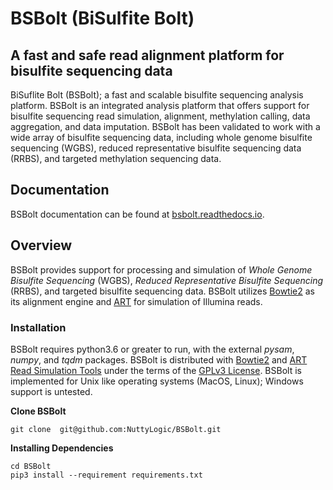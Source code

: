 # BSBolt (BiSulfite Bolt)
## A fast and safe read alignment platform for bisulfite sequencing data

BiSuflite Bolt (BSBolt); a fast and scalable bisulfite sequencing analysis platform. BSBolt is an integrated analysis 
platform that offers support for bisulfite sequencing read simulation, alignment, methylation calling, data aggregation, 
and data imputation. BSBolt has been validated to work with a wide array of bisulfite sequencing data, 
including whole genome bisulfite sequencing (WGBS), reduced representative bisulfite sequencing data (RRBS), 
and targeted methylation sequencing data. 
  
## Documentation

BSBolt documentation can be found at [bsbolt.readthedocs.io](bsbolt.readthedocs.io).

## Overview
BSBolt provides support for processing and simulation of *Whole Genome Bisulfite Sequencing* (WGBS), *Reduced 
Representative Bisulfite Sequencing* (RRBS), and targeted bisulfite sequencing data. BSBolt utilizes
[Bowtie2](http://bowtie-bio.sourceforge.net/bowtie2/manual.shtml) as its alignment engine and 
[ART](https://www.niehs.nih.gov/research/resources/software/biostatistics/art/index.cfm) for simulation of 
Illumina reads. 

### Installation
BSBolt requires python3.6 or greater to run, with the external *pysam*, *numpy*, and *tqdm* packages. BSBolt is 
distributed with [Bowtie2]( http://bowtie-bio.sourceforge.net/bowtie2/manual.shtml)
and [ART Read Simulation Tools](https://www.niehs.nih.gov/research/resources/software/biostatistics/art/index.cfm) 
under the terms of the [GPLv3 License](https://www.gnu.org/licenses/gpl-3.0.html). BSBolt is implemented for Unix like
operating systems (MacOS, Linux); Windows support is untested. 

**Clone BSBolt**
```shell
git clone  git@github.com:NuttyLogic/BSBolt.git
```

**Installing Dependencies**
```shell
cd BSBolt
pip3 install --requirement requirements.txt 
```
